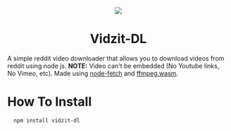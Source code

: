 <p align="center">
<img src="./reddit-readme.gif"></img>
</p>

<h1 align="center">Vidzit-DL</h1>

A simple reddit video downloader that allows you to download videos from reddit using node js. **NOTE:** Video can't be embedded (No Youtube links, No Vimeo, etc). Made using [node-fetch](https://www.npmjs.com/package/node-fetch) and [ffmpeg.wasm](https://github.com/ffmpegwasm/ffmpeg.wasm).

# How To Install
```bash
  npm install vidzit-dl
```
